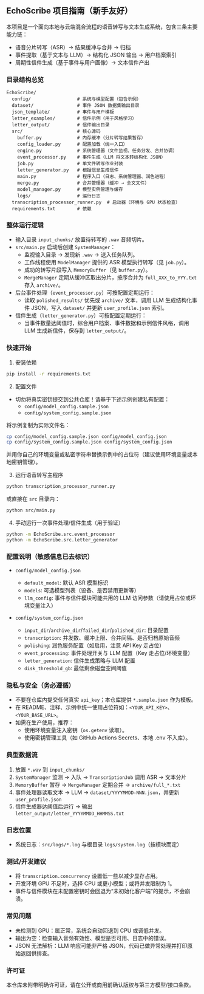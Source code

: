 ## EchoScribe 项目指南（新手友好）

本项目是一个面向本地与云端混合流程的语音转写与文本生成系统，包含三条主要能力链：
- 语音分片转写（ASR）→ 结果缓冲与合并 → 归档
- 事件提取（基于文本与 LLM）→ 结构化 JSON 输出 → 用户档案索引
- 周期性信件生成（基于事件与用户画像）→ 文本信件产出

### 目录结构总览

```
EchoScribe/
  config/                 # 系统与模型配置（包含示例）
  dataset/                # 事件 JSON 数据集输出目录
  json_template/          # 事件与用户模板
  letter_examples/        # 信件示例（用于风格学习）
  letter_output/          # 信件输出目录
  src/                    # 核心源码
    buffer.py             # 内存缓冲（分片转写结果暂存）
    config_loader.py      # 配置加载（统一入口）
    engine.py             # 系统管理器（文件监视、任务分发、合并协调）
    event_processor.py    # 事件生成（LLM 将文本转结构化 JSON）
    job.py                # 单文件转写作业封装
    letter_generator.py   # 根据信息生成信件
    main.py               # 程序入口（日志、系统管理器、润色进程）
    merge.py              # 合并管理器（缓冲 → 全文文件）
    model_manager.py      # 模型实例管理与缓存
    logs/                 # 运行日志
  transcription_processor_runner.py  # 启动器（环境与 GPU 状态检查）
  requirements.txt        # 依赖
```

### 整体运行逻辑
- 输入目录 `input_chunks/` 放置待转写的 `.wav` 音频切片。
- `src/main.py` 启动后创建 `SystemManager`：
  - 监视输入目录 → 发现新 `.wav` → 送入任务队列。
  - 工作线程使用 `ModelManager` 提供的 ASR 模型执行转写（见 `job.py`）。
  - 成功的转写片段写入 `MemoryBuffer`（见 `buffer.py`）。
  - `MergeManager` 定期从缓冲区取出分片，按序合并为 `full_XXX_to_YYY.txt` 存入 `archive/`。
- 后台事件处理（`event_processor.py`）可按配置定期运行：
  - 读取 `polished_results/` 优先或 `archive/` 文本，调用 LLM 生成结构化事件 JSON，写入 `dataset/` 并更新 `user_profile.json` 索引。
- 信件生成（`letter_generator.py`）可按配置定期运行：
  - 当事件数量达阈值时，综合用户档案、事件数据和示例信件风格，调用 LLM 生成新信件，保存到 `letter_output/`。

### 快速开始
1) 安装依赖
```bash
pip install -r requirements.txt
```

2) 配置文件
- 切勿将真实密钥提交到公共仓库！请基于下述示例创建私有配置：
  - `config/model_config.sample.json`
  - `config/system_config.sample.json`

将示例复制为实际文件名：
```bash
cp config/model_config.sample.json config/model_config.json
cp config/system_config.sample.json config/system_config.json
```
并用你自己的环境变量或私密字符串替换示例中的占位符（建议使用环境变量或本地密钥管理）。

3) 运行语音转写主程序
```bash
python transcription_processor_runner.py
```
或直接在 `src` 目录内：
```bash
python src/main.py
```

4) 手动运行一次事件处理/信件生成（用于验证）
```bash
python -m EchoScribe.src.event_processor
python -m EchoScribe.src.letter_generator
```

### 配置说明（敏感信息已去标识）
- `config/model_config.json`
  - `default_model`: 默认 ASR 模型标识
  - `models`: 可选模型列表（设备、是否禁用更新等）
  - `llm_config`: 事件与信件模块可能共用的 LLM 访问参数（请使用占位或环境变量注入）

- `config/system_config.json`
  - `input_dir`/`archive_dir`/`failed_dir`/`polished_dir`: 目录配置
  - `transcription`: 并发数、缓冲上限、合并间隔、是否归档原始音频
  - `polishing`: 润色服务配置（如启用，注意 API Key 走占位）
  - `event_processing`: 事件处理开关与 LLM 配置（Key 走占位/环境变量）
  - `letter_generation`: 信件生成策略与 LLM 配置
  - `disk_threshold_gb`: 最低剩余磁盘空间阈值

### 隐私与安全（务必遵循）
- 不要在仓库内提交任何真实 `api_key`；本仓库提供 `*.sample.json` 作为模板。
- 在 README、注释、示例中统一使用占位符如：`<YOUR_API_KEY>`、`<YOUR_BASE_URL>`。
- 如需在生产使用，推荐：
  - 使用环境变量注入密钥（`os.getenv` 读取）。
  - 使用密钥管理工具（如 GitHub Actions Secrets、本地 .env 不入库）。

### 典型数据流
1) 放置 `*.wav` 到 `input_chunks/`
2) `SystemManager` 监测 → 入队 → `TranscriptionJob` 调用 ASR → 文本分片
3) `MemoryBuffer` 暂存 → `MergeManager` 定期合并 → `archive/full_*.txt`
4) 事件处理器读取文本 → LLM → `dataset/YYYYMMDD-NNN.json`，并更新 `user_profile.json`
5) 信件生成器达阈值后运行 → 输出 `letter_output/letter_YYYYMMDD_HHMMSS.txt`

### 日志位置
- 系统日志：`src/logs/*.log` 与根目录 `logs/system.log`（按模块而定）

### 测试/开发建议
- 将 `transcription.concurrency` 设置低一些以减少显存占用。
- 开发环境 GPU 不足时，选择 CPU 或更小模型；或将并发限制为 1。
- 事件与信件模块在未配置密钥时会回退为“未初始化客户端”的提示，不会崩溃。

### 常见问题
- 未检测到 GPU：属正常，系统会自动回退到 CPU 或调低并发。
- 输出为空：检查输入音频有效性、模型是否可用、日志中的错误。
- JSON 无法解析：LLM 响应可能非严格 JSON，代码已做异常处理并打印原始返回供排查。

### 许可证
本仓库未附带明确许可证，请在公开或商用前确认版权与第三方模型/接口条款。


